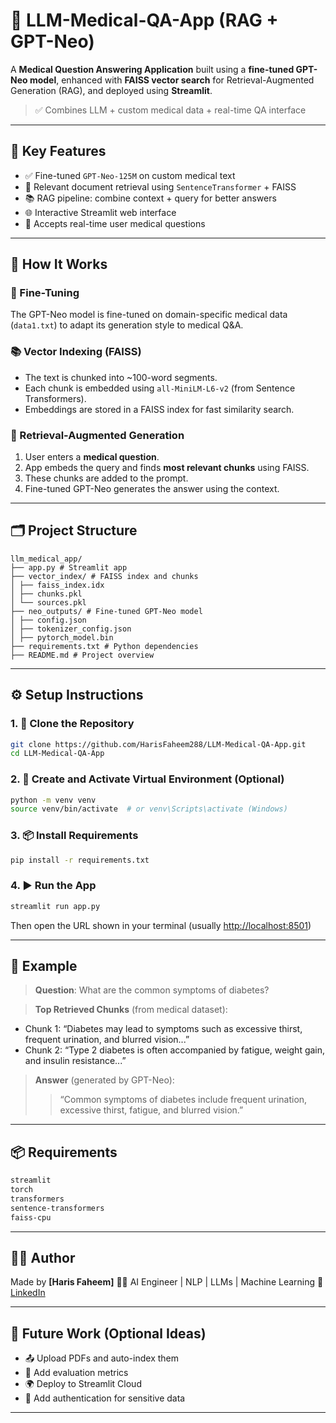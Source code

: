 # 🧠 LLM-Medical-QA-App (RAG + GPT-Neo)

A **Medical Question Answering Application** built using a **fine-tuned GPT-Neo model**, enhanced with **FAISS vector search** for Retrieval-Augmented Generation (RAG), and deployed using **Streamlit**.

> ✅ Combines LLM + custom medical data + real-time QA interface

---

## 📌 Key Features

- ✅ Fine-tuned `GPT-Neo-125M` on custom medical text
- 🔎 Relevant document retrieval using `SentenceTransformer` + FAISS
- 📚 RAG pipeline: combine context + query for better answers
- 🌐 Interactive Streamlit web interface
- 💬 Accepts real-time user medical questions

---

## 🧠 How It Works

### 🔧 Fine-Tuning
The GPT-Neo model is fine-tuned on domain-specific medical data (`data1.txt`) to adapt its generation style to medical Q&A.

### 📚 Vector Indexing (FAISS)
- The text is chunked into ~100-word segments.
- Each chunk is embedded using `all-MiniLM-L6-v2` (from Sentence Transformers).
- Embeddings are stored in a FAISS index for fast similarity search.

### 🔁 Retrieval-Augmented Generation
1. User enters a **medical question**.
2. App embeds the query and finds **most relevant chunks** using FAISS.
3. These chunks are added to the prompt.
4. Fine-tuned GPT-Neo generates the answer using the context.

---

## 🗂️ Project Structure
```
llm_medical_app/
├── app.py # Streamlit app
├── vector_index/ # FAISS index and chunks
│ ├── faiss_index.idx
│ ├── chunks.pkl
│ └── sources.pkl
├── neo_outputs/ # Fine-tuned GPT-Neo model
│ ├── config.json
│ ├── tokenizer_config.json
│ ├── pytorch_model.bin
├── requirements.txt # Python dependencies
├── README.md # Project overview
```

---

## ⚙️ Setup Instructions

### 1. 🔽 Clone the Repository

```bash
git clone https://github.com/HarisFaheem288/LLM-Medical-QA-App.git
cd LLM-Medical-QA-App
````

### 2. 🐍 Create and Activate Virtual Environment (Optional)

```bash
python -m venv venv
source venv/bin/activate  # or venv\Scripts\activate (Windows)
```

### 3. 📦 Install Requirements

```bash
pip install -r requirements.txt
```

### 4. ▶️ Run the App

```bash
streamlit run app.py
```

Then open the URL shown in your terminal (usually [http://localhost:8501](http://localhost:8501))

---

## 🧪 Example

> **Question**: What are the common symptoms of diabetes?

> **Top Retrieved Chunks** (from medical dataset):

* Chunk 1: “Diabetes may lead to symptoms such as excessive thirst, frequent urination, and blurred vision...”
* Chunk 2: “Type 2 diabetes is often accompanied by fatigue, weight gain, and insulin resistance...”

> **Answer** (generated by GPT-Neo):
>
> > “Common symptoms of diabetes include frequent urination, excessive thirst, fatigue, and blurred vision.”

---

## 📦 Requirements

```txt
streamlit
torch
transformers
sentence-transformers
faiss-cpu
```

---

## 🙋‍♂️ Author

Made by **\[Haris Faheem]**
🧑‍💻 AI Engineer | NLP | LLMs | Machine Learning
🔗 [LinkedIn](https://www.linkedin.com/in/haris-faheem-1376982a3/)

---

## 📌 Future Work (Optional Ideas)

* 📤 Upload PDFs and auto-index them
* 🧪 Add evaluation metrics
* 🌍 Deploy to Streamlit Cloud
* 🔐 Add authentication for sensitive data

---
